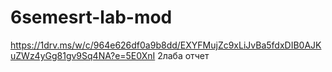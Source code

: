 # 6semesrt-lab-mod
https://1drv.ms/w/c/964e626df0a9b8dd/EXYFMujZc9xLiJvBa5fdxDIB0AJKuZWz4yGg81gv9Sq4NA?e=5E0XnI 2лаба отчет
